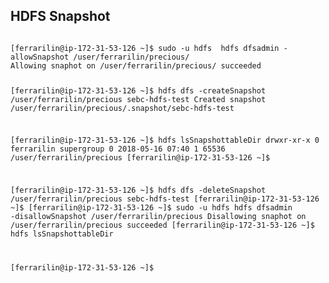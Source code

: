 
## HDFS Snapshot
<code>
[ferrarilin@ip-172-31-53-126 ~]$ sudo -u hdfs  hdfs dfsadmin -allowSnapshot /user/ferrarilin/precious/
Allowing snaphot on /user/ferrarilin/precious/ succeeded

[ferrarilin@ip-172-31-53-126 ~]$ hdfs dfs -createSnapshot /user/ferrarilin/precious sebc-hdfs-test
Created snapshot /user/ferrarilin/precious/.snapshot/sebc-hdfs-test

[ferrarilin@ip-172-31-53-126 ~]$ hdfs lsSnapshottableDir
drwxr-xr-x 0 ferrarilin supergroup 0 2018-05-16 07:40 1 65536 /user/ferrarilin/precious
[ferrarilin@ip-172-31-53-126 ~]$

[ferrarilin@ip-172-31-53-126 ~]$ hdfs dfs -deleteSnapshot /user/ferrarilin/precious sebc-hdfs-test
[ferrarilin@ip-172-31-53-126 ~]$
[ferrarilin@ip-172-31-53-126 ~]$ sudo -u hdfs hdfs dfsadmin -disallowSnapshot /user/ferrarilin/precious
Disallowing snaphot on /user/ferrarilin/precious succeeded
[ferrarilin@ip-172-31-53-126 ~]$ hdfs lsSnapshottableDir

[ferrarilin@ip-172-31-53-126 ~]$
</code>  
